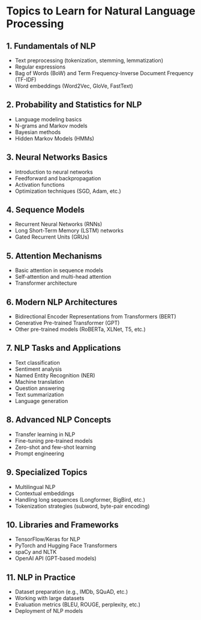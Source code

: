 # Topics to Learn for Natural Language Processing

## 1. Fundamentals of NLP
- Text preprocessing (tokenization, stemming, lemmatization)
- Regular expressions
- Bag of Words (BoW) and Term Frequency-Inverse Document Frequency (TF-IDF)
- Word embeddings (Word2Vec, GloVe, FastText)

## 2. Probability and Statistics for NLP
- Language modeling basics
- N-grams and Markov models
- Bayesian methods
- Hidden Markov Models (HMMs)

## 3. Neural Networks Basics
- Introduction to neural networks
- Feedforward and backpropagation
- Activation functions
- Optimization techniques (SGD, Adam, etc.)

## 4. Sequence Models
- Recurrent Neural Networks (RNNs)
- Long Short-Term Memory (LSTM) networks
- Gated Recurrent Units (GRUs)

## 5. Attention Mechanisms
- Basic attention in sequence models
- Self-attention and multi-head attention
- Transformer architecture

## 6. Modern NLP Architectures
- Bidirectional Encoder Representations from Transformers (BERT)
- Generative Pre-trained Transformer (GPT)
- Other pre-trained models (RoBERTa, XLNet, T5, etc.)

## 7. NLP Tasks and Applications
- Text classification
- Sentiment analysis
- Named Entity Recognition (NER)
- Machine translation
- Question answering
- Text summarization
- Language generation

## 8. Advanced NLP Concepts
- Transfer learning in NLP
- Fine-tuning pre-trained models
- Zero-shot and few-shot learning
- Prompt engineering

## 9. Specialized Topics
- Multilingual NLP
- Contextual embeddings
- Handling long sequences (Longformer, BigBird, etc.)
- Tokenization strategies (subword, byte-pair encoding)

## 10. Libraries and Frameworks
- TensorFlow/Keras for NLP
- PyTorch and Hugging Face Transformers
- spaCy and NLTK
- OpenAI API (GPT-based models)

## 11. NLP in Practice
- Dataset preparation (e.g., IMDb, SQuAD, etc.)
- Working with large datasets
- Evaluation metrics (BLEU, ROUGE, perplexity, etc.)
- Deployment of NLP models